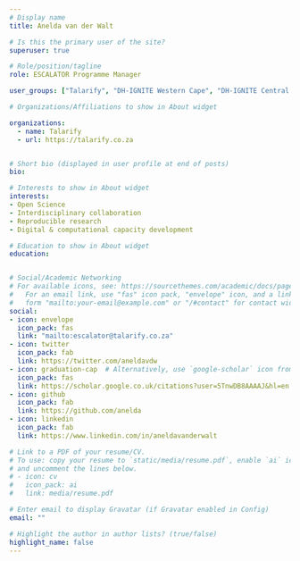 ```yaml
---
# Display name
title: Anelda van der Walt

# Is this the primary user of the site?
superuser: true

# Role/position/tagline
role: ESCALATOR Programme Manager

user_groups: ["Talarify", "DH-IGNITE Western Cape", "DH-IGNITE Central & Western Region"]

# Organizations/Affiliations to show in About widget

organizations:  
  - name: Talarify
  - url: https://talarify.co.za


# Short bio (displayed in user profile at end of posts)
bio: 

# Interests to show in About widget
interests:
- Open Science
- Interdisciplinary collaboration
- Reproducible research
- Digital & computational capacity development

# Education to show in About widget
education:


# Social/Academic Networking
# For available icons, see: https://sourcethemes.com/academic/docs/page-builder/#icons
#   For an email link, use "fas" icon pack, "envelope" icon, and a link in the
#   form "mailto:your-email@example.com" or "/#contact" for contact widget.
social:
- icon: envelope
  icon_pack: fas
  link: "mailto:escalator@talarify.co.za"
- icon: twitter
  icon_pack: fab
  link: https://twitter.com/aneldavdw
- icon: graduation-cap  # Alternatively, use `google-scholar` icon from `ai` icon pack
  icon_pack: fas
  link: https://scholar.google.co.uk/citations?user=5TnwDB8AAAAJ&hl=en
- icon: github
  icon_pack: fab
  link: https://github.com/anelda
- icon: linkedin
  icon_pack: fab
  link: https://www.linkedin.com/in/aneldavanderwalt

# Link to a PDF of your resume/CV.
# To use: copy your resume to `static/media/resume.pdf`, enable `ai` icons in `params.toml`, 
# and uncomment the lines below.
# - icon: cv
#   icon_pack: ai
#   link: media/resume.pdf

# Enter email to display Gravatar (if Gravatar enabled in Config)
email: ""

# Highlight the author in author lists? (true/false)
highlight_name: false
---
```



